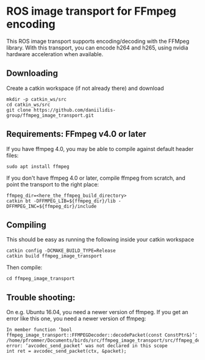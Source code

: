 # ROS image transport for FFmpeg encoding

This ROS image transport supports encoding/decoding with the FFMpeg
library. With this transport, you can encode h264 and h265, using
nvidia hardware acceleration when available.

## Downloading

Create a catkin workspace (if not already there) and download

    mkdir -p catkin_ws/src
	cd catkin_ws/src
    git clone https://github.com/daniilidis-group/ffmpeg_image_transport.git

## Requirements: FFmpeg v4.0 or later

If you have ffmpeg 4.0, you may be able to compile against default header files:

	sudo apt install ffmpeg

If you don't have ffmpeg 4.0 or later, compile ffmpeg from scratch, and point
the transport to the right place:

    ffmpeg_dir=<here_the_ffmpeg_build_directory>
    catkin bt -DFFMPEG_LIB=${ffmpeg_dir}/lib -DFFMPEG_INC=${ffmpeg_dir}/include

## Compiling

This should be easy as running the following inside your catkin workspace

	catkin config -DCMAKE_BUILD_TYPE=Release
	catkin build ffmpeg_image_transport
	
Then compile:

	cd ffmpeg_image_transport

## Trouble shooting:

On e.g. Ubuntu 16.04, you need a newer version of ffmpeg. If you get an error like this one,
you need a newer version of ffmpeg:

    In member function ‘bool ffmpeg_image_transport::FFMPEGDecoder::decodePacket(const ConstPtr&)’:
    /home/pfrommer/Documents/birds/src/ffmpeg_image_transport/src/ffmpeg_decoder.cpp:104:47:
    error: ‘avcodec_send_packet’ was not declared in this scope
    int ret = avcodec_send_packet(ctx, &packet);
	 

